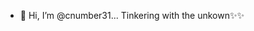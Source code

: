 - 👋 Hi, I’m @cnumber31...
Tinkering with the unkown✨✨

<!---
cnumber31/cnumber31 is a ✨ special ✨ repository because its `README.md` (this file) appears on your GitHub profile.
You can click the Preview link to take a look at your changes.
--->
